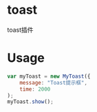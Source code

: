 # toast
toast插件

# Usage
```Javascript
var myToast = new MyToast({
	message: "Toast提示框",
	time: 2000
);
myToast.show();
```
